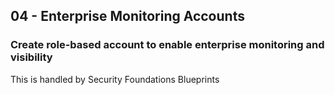 
 ## 04 - Enterprise Monitoring Accounts

### Create role-based account to enable enterprise monitoring and visibility

This is handled by Security Foundations Blueprints 
